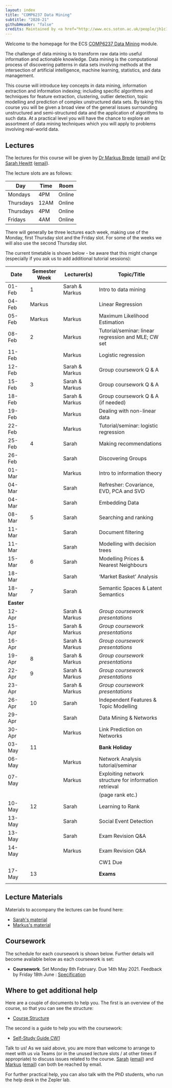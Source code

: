 ```yaml
---
layout: index
title: "COMP6237 Data Mining"
subtitle: "2020-21"
githubHeader: "false"
credits: Maintained by <a href="http://www.ecs.soton.ac.uk/people/jh1c18">Dr Sarah Hewitt</a>.
---
```


Welcome to the homepage for the ECS [COMP6237 Data Mining](https://secure.ecs.soton.ac.uk/module/COMP6237) module.

The challenge of data mining is to transform raw data into useful information and actionable knowledge. Data mining is the computational process of discovering patterns in data sets involving methods at the intersection of artificial intelligence, machine learning, statistics, and data management. 

This course will introduce key concepts in data mining, information extraction and information indexing; including specific algorithms and techniques for feature extraction, clustering, outlier detection, topic modelling and prediction of complex unstructured data sets. By taking this course you will be given a broad view of the general issues surrounding unstructured and semi-structured data and the application of algorithms to such data. At a practical level you will have the chance to explore an assortment of data mining techniques which you will apply to problems involving real-world data. 

## Lectures
The lectures for this course will be given by <a href="http://www.ecs.soton.ac.uk/people/mb8">Dr Markus Brede</a> ([email](mailto:mb8@ecs.soton.ac.uk)) and <a href="http://www.ecs.soton.ac.uk/people/sh7n18">Dr Sarah Hewitt</a> ([email](mailto:sarah.hewitt@soton.ac.uk)). 

The lecture slots are as follows:

Day        | Time | Room   
-----------|------|-----------------------
Mondays    | 4PM	| Online
Thursdays	 | 12AM	| Online
Thursdays	 | 4PM	| Online
Fridays	   | 4AM	| Online

There will generally be three lectures each week, making use of the Monday, first Thursday slot and the Friday slot. For some of the weeks we will also use the second Thursday slot. 

<!---When we are not using sessions for formal teaching, the rooms are available for you to use for the group project. At those times both Sarah & Markus will endeavour to be in their respective offices should you wish to get assistance with any aspects of the course (it is advisable to email us before to give us a heads-up that you're coming though).--->

The current timetable is shown below - be aware that this might change (especially if you ask us to add additional tutorial sessions):

| Date       | Semester Week | Lecturer(s)     | Topic/Title                                           | 
|------------|---------------|-----------------|-------------------------------------------------------| 
| 01-Feb     | 1             | Sarah & Markus  | Intro to data mining                                  | 
| 04-Feb     | Markus        |                 | Linear Regression                                     |
| 05-Feb     | Markus        | Markus          | Maximum Likelihood Estimation                         | 
| 08-Feb     | 2             | Markus          | Tutorial/seminar: linear regression and MLE; CW  set  | 
| 11-Feb     |               | Markus          | Logistic regression                                   |
| 12-Feb     |               | Sarah & Markus  | Group coursework Q & A                                |
| 15-Feb     | 3             | Sarah & Markus  | Group coursework Q & A                                |
| 18-Feb     |               | Sarah & Markus  | Group coursework Q & A (if needed)                    | 
| 19-Feb     |               | Markus          | Dealing with non-linear data                          |
| 22-Feb     |               | Markus          | Tutorial/seminar: logistic regression                 |
| 25-Feb     | 4             | Sarah           | Making recommendations                                | 
| 26-Feb     |               | Sarah           | Discovering Groups                                    | 
| 01-Mar     |               | Markus          | Intro to information theory                           |
| 04-Mar     |               | Sarah           | Refresher: Covariance, EVD, PCA and SVD               | 
| 04-Mar     |               | Sarah           | Embedding Data                                        |
| 08-Mar     | 5             | Sarah           | Searching and ranking                                 |
| 11-Mar     |               | Sarah           | Document filtering                                    |
| 11-Mar     |               | Sarah           | Modelling with decision trees                         |
| 15-Mar     | 6             | Sarah           | Modelling Prices & Nearest Neighbours                 | 
| 18-Mar     |               | Sarah           | ‘Market Basket’ Analysis                              |
| 18-Mar     | 7             | Sarah           | Semantic Spaces & Latent Semantics                    | 
| **Easter** |               |                 |                                                       | 
| 12-Apr     |               | Sarah & Markus  | _Group coursework presentations_                      | 
| 15-Apr     |               | Sarah & Markus  | _Group coursework presentations_                      | 
| 16-Apr     |               | Sarah & Markus  | _Group coursework presentations_                      | 
| 19-Apr     | 8             | Sarah & Markus  | _Group coursework presentations_                      | 
| 22-Apr     | 9             | Sarah & Markus  | _Group coursework presentations_                      | 
| 23-Apr     |               | Sarah & Markus  | _Group coursework presentations_                      |
| 26-Apr     | 10            | Sarah           | Independent Features & Topic Modelling                | 
| 29-Apr     |               | Sarah           | Data Mining & Networks                                | 
| 30-Apr     |               | Markus          | Link Prediction on Networks                           |
| 03-May     | 11            |                 |**Bank Holiday**
| 06-May     |               | Markus          | Network Analysis tutorial/seminar                     | 
| 07-May     |               | Markus          | Exploiting network structure for information retrieval|
|            |               |                 | (page rank etc.)                                      | 
| 10-May     | 12            | Sarah           | Learning to Rank                                      | 
| 13-May     |               | Sarah           | Social Event Detection                                | 
| 13-May     |               | Sarah           | Exam Revision Q&A                                     |
| 14-May     |               | Markus          | Exam Revision Q&A                                     | 
|            |               |                 | CW1 Due                                               | 
| 17-May     | 13            |                 | **Exams**                                             |
|            |               |                 |                                                       |

## Lecture Materials
Materials to accompany the lectures can be found here:

* [Sarah's material](jon.html)
* [Markus's material](http://users.ecs.soton.ac.uk/mb8/stats/datamining.html)

## Coursework
The schedule for each coursework is shown below. Further details will become available below as each coursework is set:

* **Coursework**. Set Monday 8th February. Due 14th May 2021. Feedback by Friday 18th June : [Specification](cw/coursework1.html)
<!---* **Coursework 2**. Set Monday 17th February. Due Friday 1st May 16:00. Feedback by 12th June 16:00 : [Specification](cw/coursework2.html)--->

## Where to get additional help
Here are a couple of documents to help you. The first is an overview of the course, so that you can see the structure: 
* [Course Structure](./lectures/pdf/COMP6237KO.pdf)

The second is a guide to help you with the coursework:
* [Self-Study Guide CW1](./lectures/pdf/CW1SelfStudyGuide.pdf)

Talk to us! As we said above, you are more than welcome to arrange to meet with us via Teams (or in the unused lecture slots / at other times if appropriate) to discuss issues related to the course. <a href="http://www.ecs.soton.ac.uk/people/sh7n18">Sarah</a> ([email](mailto:sarah.hewitt@soton.ac.uk)) and <a href="http://www.ecs.soton.ac.uk/people/mb8">Markus</a> ([email](mailto:mb8@ecs.soton.ac.uk)) can both be reached by email.
<!---or by coming to find us in our offices (32/3017 for Sarah & 32/4033 for Markus). --->

For further practical help, you can also talk with the PhD students, who run the help desk in the Zepler lab.

